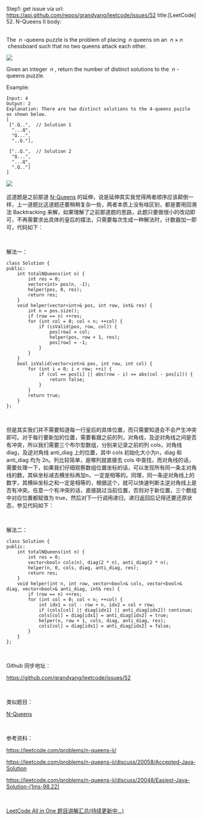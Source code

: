 Step1: get issue via url: https://api.github.com/repos/grandyang/leetcode/issues/52 
 title:[LeetCode] 52. N-Queens II 
 body:  
  

The  _n_ -queens puzzle is the problem of placing  _n_ queens on an  _n_ × _n_  chessboard such that no two queens attack each other.

![](https://assets.leetcode.com/uploads/2018/10/12/8-queens.png)

Given an integer  _n_ , return the number of distinct solutions to the  _n_ -queens puzzle.

Example:
    
    
    Input: 4
    Output: 2
    Explanation: There are two distinct solutions to the 4-queens puzzle as shown below.
    [
     [".Q..",  // Solution 1
      "...Q",
      "Q...",
      "..Q."],
    
     ["..Q.",  // Solution 2
      "Q...",
      "...Q",
      ".Q.."]
    ]

![](http://www.leetcode.com/wp-content/uploads/2012/03/8-queens.png) 

这道题是之前那道 [N-Queens](http://www.cnblogs.com/grandyang/p/4377782.html) 的延伸，说是延伸其实我觉得两者顺序应该颠倒一样，上一道题比这道题还要稍稍复杂一些，两者本质上没有啥区别，都是要用回溯法 Backtracking 来解，如果理解了之前那道题的思路，此题只要做很小的改动即可，不再需要求出具体的皇后的摆法，只需要每次生成一种解法时，计数器加一即可，代码如下：

 

解法一：
    
    
    class Solution {
    public:
        int totalNQueens(int n) {
            int res = 0;
            vector<int> pos(n, -1);
            helper(pos, 0, res);
            return res;
        }
        void helper(vector<int>& pos, int row, int& res) {
            int n = pos.size();
            if (row == n) ++res;
            for (int col = 0; col < n; ++col) {
                if (isValid(pos, row, col)) {
                    pos[row] = col;
                    helper(pos, row + 1, res);
                    pos[row] = -1;
                }
            }
        }
        bool isValid(vector<int>& pos, int row, int col) {
            for (int i = 0; i < row; ++i) {
                if (col == pos[i] || abs(row - i) == abs(col - pos[i])) {
                    return false;
                }
            }
            return true;
        }
    };

 

但是其实我们并不需要知道每一行皇后的具体位置，而只需要知道会不会产生冲突即可。对于每行要新加的位置，需要看跟之前的列，对角线，及逆对角线之间是否有冲突，所以我们需要三个布尔型数组，分别来记录之前的列 cols，对角线 diag，及逆对角线 anti_diag 上的位置，其中 cols 初始化大小为n，diag 和 anti_diag 均为 2n。列比较简单，是哪列就直接去 cols 中查找，而对角线的话，需要处理一下，如果我们仔细观察数组位置坐标的话，可以发现所有同一条主对角线的数，其纵坐标减去横坐标再加n，一定是相等的。同理，同一条逆对角线上的数字，其横纵坐标之和一定是相等的，根据这个，就可以快速判断主逆对角线上是否有冲突。任意一个有冲突的话，直接跳过当前位置，否则对于新位置，三个数组中对应位置都赋值为 true，然后对下一行调用递归，递归返回后记得还要还原状态，参见代码如下：

 

解法二：
    
    
    class Solution {
    public:
        int totalNQueens(int n) {
            int res = 0;
            vector<bool> cols(n), diag(2 * n), anti_diag(2 * n);
            helper(n, 0, cols, diag, anti_diag, res);
            return res;
        }
        void helper(int n, int row, vector<bool>& cols, vector<bool>& diag, vector<bool>& anti_diag, int& res) {
            if (row == n) ++res;
            for (int col = 0; col < n; ++col) {
                int idx1 = col - row + n, idx2 = col + row;
                if (cols[col] || diag[idx1] || anti_diag[idx2]) continue;
                cols[col] = diag[idx1] = anti_diag[idx2] = true;
                helper(n, row + 1, cols, diag, anti_diag, res);
                cols[col] = diag[idx1] = anti_diag[idx2] = false;
            }
        }
    };

 

Github 同步地址：

<https://github.com/grandyang/leetcode/issues/52>

 

类似题目：

[N-Queens](http://www.cnblogs.com/grandyang/p/4377782.html) 

 

参考资料：

<https://leetcode.com/problems/n-queens-ii/>

<https://leetcode.com/problems/n-queens-ii/discuss/20058/Accepted-Java-Solution>

<https://leetcode.com/problems/n-queens-ii/discuss/20048/Easiest-Java-Solution-(1ms-98.22)>

 

[LeetCode All in One 题目讲解汇总(持续更新中...)](http://www.cnblogs.com/grandyang/p/4606334.html)
